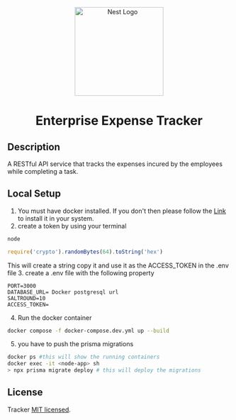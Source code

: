 <p align="center">
  <a href="http://nestjs.com/" target="blank"><img src="https://nestjs.com/img/logo-small.svg" width="200" alt="Nest Logo" /></a>
</p>
<h1 align="center">Enterprise Expense Tracker</h1>

## Description

A RESTful API service that tracks the expenses incured by the employees while completing a task.

## Local Setup
1. You must have docker installed. If you don't then please follow the [Link](https://docs.docker.com/engine/install/) to install it in your system.
2. create a token by using your terminal

```bash
node
```

```javascript
require('crypto').randomBytes(64).toString('hex')
```
This will create a string copy it and use it as the ACCESS_TOKEN in the .env file
3. create a .env file with the following property
```env
PORT=3000
DATABASE_URL= Docker postgresql url
SALTROUND=10
ACCESS_TOKEN=
```
4. Run the docker container
```bash
docker compose -f docker-compose.dev.yml up --build
```
5. you have to push the prisma migrations
```bash
docker ps #this will show the running containers
docker exec -it <node-app> sh
> npx prisma migrate deploy # this will deploy the migrations
```

## License

Tracker [MIT licensed](LICENSE).
